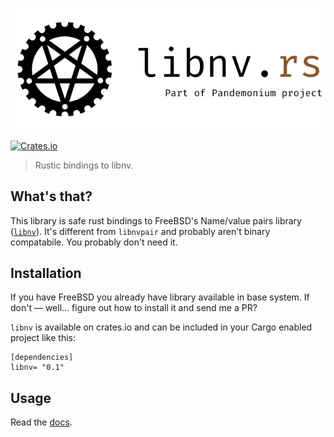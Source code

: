 ![libnv](libnv.png)

[![Crates.io](https://img.shields.io/crates/v/libnv.svg)](https://crates.io/crates/libwhisper)
> Rustic bindings to libnv.

## What's that?
This library is safe rust bindings to FreeBSD's Name/value pairs library ([`libnv`](man)). It's different from `libnvpair` and probably aren't binary compatabile.
You probably don't need it.
## Installation
If you have FreeBSD you already have library available in base system. If don't — well... figure out how to install it and send me a PR?

`libnv` is available on crates.io and can be included in your Cargo enabled project like this:

```
[dependencies]
libnv= "0.1"
```
## Usage
Read the [docs](https://docs.rs/libnv).



[man]: https://www.freebsd.org/cgi/man.cgi?query=nv
